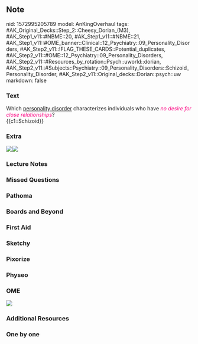 ## Note
nid: 1572995205789
model: AnKingOverhaul
tags: #AK_Original_Decks::Step_2::Cheesy_Dorian_(M3), #AK_Step1_v11::#NBME::20, #AK_Step1_v11::#NBME::21, #AK_Step1_v11::#OME_banner::Clinical::12_Psychiatry::09_Personality_Disorders, #AK_Step2_v11::!FLAG_THESE_CARDS::Potential_duplicates, #AK_Step2_v11::#OME::12_Psychiatry::09_Personality_Disorders, #AK_Step2_v11::#Resources_by_rotation::Psych::uworld::dorian, #AK_Step2_v11::#Subjects::Psychiatry::09_Personality_Disorders::Schizoid_Personality_Disorder, #AK_Step2_v11::Original_decks::Dorian::psych::uw
markdown: false

### Text
<div>
  Which <u>personality disorder</u> characterizes individuals who
  have <i><font color="#FC0280">no desire for close
  relationships</font></i>?
</div>
<div>
  {{c1::Schizoid}}
</div>

### Extra
<div>
  <div><img src="paste-202065326374913%20(1).jpg"><img src=
  "schizoid-vs-schizotypal.png"></div>
</div>

### Lecture Notes


### Missed Questions


### Pathoma


### Boards and Beyond


### First Aid


### Sketchy


### Pixorize


### Physeo


### OME
<div class="ome-widget">
  <a href=
  "https://onlinemeded.org/spa/psychiatry/personality-disorders/acquire?ref=anki">
  <img src="_OME_AnkiFlashcards_Lesson_5.png"></a>
</div>

### Additional Resources


### One by one

